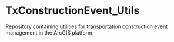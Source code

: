 # TxConstructionEvent_Utils
Repository containing utilities for transportation construction event management in the ArcGIS platform.
